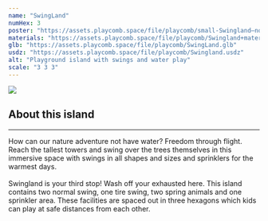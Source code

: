 ```yaml
---
name: "SwingLand"
numHex: 3
poster: "https://assets.playcomb.space/file/playcomb/small-Swingland—nobackground.png"
materials: "https://assets.playcomb.space/file/playcomb/Swingland+materials.png"
glb: "https://assets.playcomb.space/file/playcomb/SwingLand.glb"
usdz: "https://assets.playcomb.space/file/playcomb/Swingland.usdz"
alt: "Playground island with swings and water play"
scale: "3 3 3"
---
```


<div class="about-img">
    <img src="https://assets.playcomb.space/file/playcomb/Swingland.png" />
</div>

<div class="about-desc">
<h2>About this island</h2>
<hr />
<p>
How can our nature adventure not have water? Freedom through flight. Reach the tallest towers and swing over the trees themselves in this immersive space with swings in all shapes and sizes and sprinklers for the warmest days. <br><br>Swingland is your third stop! Wash off your exhausted here. This island contains two normal swing, one tire swing, two spring animals and one sprinkler area. These facilities are spaced out in three hexagons which kids can play at safe distances from each other. 
</p></div>